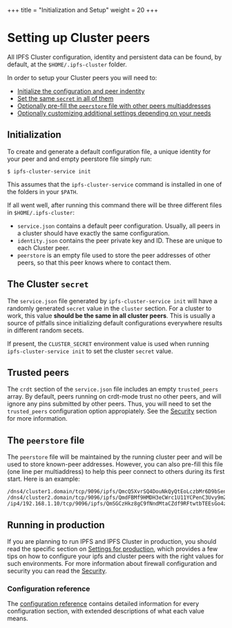 +++
title = "Initialization and Setup"
weight = 20
+++

# Setting up Cluster peers

All IPFS Cluster configuration, identity and persistent data can be found, by default, at the `$HOME/.ipfs-cluster` folder.

In order to setup your Cluster peers you will need to:

* [Initialize the configuration and peer indentity](#initialization)
* [Set the same `secret` in all of them](#the-cluster-secret)
* [Optionally pre-fill the `peerstore` file with other peers multiaddresses](#the-peerstore-file)
* [Optionally customizing additional settings depending on your needs](#running-in-production)

## Initialization

To create and generate a default configuration file, a unique identity for your peer and and empty peerstore file simply run:

```
$ ipfs-cluster-service init
```

This assumes that the `ipfs-cluster-service` command is installed in one of the folders in your `$PATH`.

If all went well, after running this command there will be three different files in `$HOME/.ipfs-cluster`:

* `service.json` contains a default peer configuration. Usually, all peers in a cluster should have exactly the same configuration.
* `identity.json` contains the peer private key and ID. These are unique to each Cluster peer.
* `peerstore` is an empty file used to store the peer addresses of other peers, so that this peer knows where to contact them.


## The Cluster `secret`

The `service.json` file generated by `ipfs-cluster-service init` will have a randomly generated `secret` value in the `cluster` section. For a cluster to work, this value **should be the same in all cluster peers**. This is usually a source of pitfalls since initializing default configurations everywhere results in different random secets.

<div class="tipbox tip">If present, the <code>CLUSTER_SECRET</code> environment value is used when running <code>ipfs-cluster-service init</code> to set the cluster <code>secret</code> value.</div>

## Trusted peers

The `crdt` section of the `service.json` file includes an empty `trusted_peers` array. By default, peers running on crdt-mode trust no other peers, and will ignore any pins submitted by other peers. Thus, you will need to set the `trusted_peers` configuration option appropiately. See the [Security](/documentation/administration/security#the-trusted-peers-in-crdt-mode) section for more information.


## The `peerstore` file


The `peerstore` file will be maintained by the running cluster peer and will be used to store known-peer addresses. However,
you can also pre-fill this file (one line per multiaddress) to help this peer connect to others during its first start. Here is an example:

```text
/dns4/cluster1.domain/tcp/9096/ipfs/QmcQ5XvrSQ4DouNkQyQtEoLczbMr6D9bSenGy6WQUCQUBt
/dns4/cluster2.domain/tcp/9096/ipfs/QmdFBMf9HMDH3eCWrc1U11YCPenC3Uvy9mZQ2BedTyKTDf
/ip4/192.168.1.10/tcp/9096/ipfs/QmSGCzHkz8gC9fNndMtaCZdf9RFtwtbTEEsGo4zkVfcykD
```

## Running in production

If you are planning to run IPFS and IPFS Cluster in production, you should read the specific section on [Settings for production](/documentation/administration/production), which provides a few tips on how to configure your ipfs and cluster peers with the right values for such environments. For more information about firewall configuration and security you can read the [Security](/documenation/administration/security).

### Configuration reference

The [configuration reference](/documentation/administration/configuration) contains detailed information for every configuration section, with extended descriptions of what each value means.
